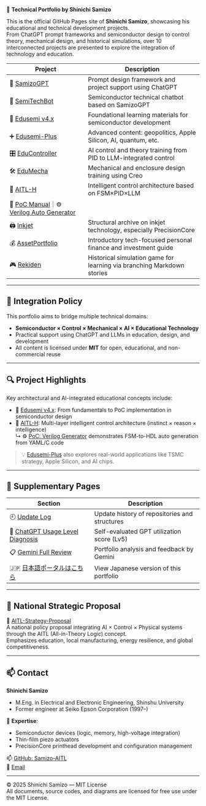 🧠 **Technical Portfolio by Shinichi Samizo**

This is the official GitHub Pages site of **Shinichi Samizo**, showcasing his educational and technical development projects.  
From ChatGPT prompt frameworks and semiconductor design to control theory, mechanical design, and historical simulations, over 10 interconnected projects are presented to explore the integration of technology and education.

| Project | Description |
|---------|-------------|
| 🧠 [SamizoGPT](https://samizo-aitl.github.io/SamizoGPT/) | Prompt design framework and project support using ChatGPT |
| 📡 [SemiTechBot](https://samizo-aitl.github.io/SamizoGPT_SemiTechBot/) | Semiconductor technical chatbot based on SamizoGPT |
| 📘 [Edusemi v4.x](https://samizo-aitl.github.io/Edusemi-v4x/) | Foundational learning materials for semiconductor development |
| ➕ [Edusemi-Plus](https://samizo-aitl.github.io/Edusemi-Plus/) | Advanced content: geopolitics, Apple Silicon, AI, quantum, etc. |
| 🎛️ [EduController](https://samizo-aitl.github.io/EduController/) | AI control and theory training from PID to LLM-integrated control |
| 🛠️ [EduMecha](https://samizo-aitl.github.io/EduMecha/) | Mechanical and enclosure design training using Creo |
| 🤖 [AITL-H](https://samizo-aitl.github.io/AITL-H/) | Intelligent control architecture based on FSM×PID×LLM  
📘 [PoC Manual](https://samizo-aitl.github.io/AITL-H/docs/)｜⚙️ [Verilog Auto Generator](https://samizo-aitl.github.io/AITL-H/PoC/verilog_demo/) |
| 🖨️ [Inkjet](https://samizo-aitl.github.io/Inkjet/) | Structural archive on inkjet technology, especially PrecisionCore |
| 💰 [AssetPortfolio](https://samizo-aitl.github.io/AssetPortfolio-StartGuide/) | Introductory tech-focused personal finance and investment guide |
| 🎮 [Rekiden](https://samizo-aitl.github.io/Rekiden/) | Historical simulation game for learning via branching Markdown stories |

---

## 🧩 Integration Policy

This portfolio aims to bridge multiple technical domains:

- **Semiconductor × Control × Mechanical × AI × Educational Technology**
- Practical support using ChatGPT and LLMs in education, design, and development
- All content is licensed under **MIT** for open, educational, and non-commercial reuse

---

## 🔍 Project Highlights

Key architectural and AI-integrated educational concepts include:

- 📘 [Edusemi v4.x](https://samizo-aitl.github.io/Edusemi-v4x/): From fundamentals to PoC implementation in semiconductor design  
- 🤖 [AITL-H](https://samizo-aitl.github.io/AITL-H/): Multi-layer intelligent control architecture (instinct × reason × intelligence)  
  ↳ ⚙️ [PoC: Verilog Generator](https://samizo-aitl.github.io/AITL-H/PoC/verilog_demo/) demonstrates FSM-to-HDL auto generation from YAML/C code

> 💡 [Edusemi-Plus](https://samizo-aitl.github.io/Edusemi-Plus/) also explores real-world applications like TSMC strategy, Apple Silicon, and AI chips.

---

## 📄 Supplementary Pages

| Section | Description |
|---------|-------------|
| 🕘 [Update Log](./about/en/update.md) | Update history of repositories and structures |
| 🧠 [ChatGPT Usage Level Diagnosis](./about/en/chatgpt-skill-eval.md) | Self-evaluated GPT utilization score (Lv5) |
| 📋 [Gemini Full Review](./about/en/gemini-review.md) | Portfolio analysis and feedback by Gemini |
| 🇯🇵 [日本語ポータルはこちら](../index.md) | View Japanese version of this portfolio |

---

## 📘 National Strategic Proposal

📌 [AITL-Strategy-Proposal](https://samizo-aitl.github.io/AITL-Strategy-Proposal/)  
A national policy proposal integrating AI × Control × Physical systems through the AITL (All-in-Theory Logic) concept.  
Emphasizes education, local manufacturing, energy resilience, and global competitiveness.

---

## 📫 Contact

**Shinichi Samizo**  
- M.Eng. in Electrical and Electronic Engineering, Shinshu University  
- Former engineer at Seiko Epson Corporation (1997–)

📌 **Expertise**:  
- Semiconductor devices (logic, memory, high-voltage integration)  
- Thin-film piezo actuators  
- PrecisionCore printhead development and configuration management

📫 [GitHub: Samizo-AITL](https://github.com/Samizo-AITL)  
📩 [Email](mailto:shin3t72@gmail.com)

---

© 2025 Shinichi Samizo — MIT License  
All documents, source codes, and diagrams are licensed for free use under the MIT License.
